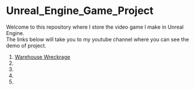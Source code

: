 # Unreal_Engine_Game_Project
Welcome to this repository where I store the video game I make in Unreal Engine. <br />
The links below will take you to my youtube channel where you can see the demo of project. <br /> 

1. [Warehouse Wreckrage](https://github.com/pingchihwang512/Unreal_Engine_Game_Project/tree/main/01_WarehouseWreckage)
2.
3.
4.
5.
